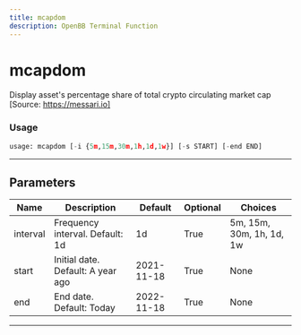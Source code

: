 ```yaml
---
title: mcapdom
description: OpenBB Terminal Function
---
```


# mcapdom

Display asset's percentage share of total crypto circulating market cap [Source: https://messari.io]

### Usage 
```python
usage: mcapdom [-i {5m,15m,30m,1h,1d,1w}] [-s START] [-end END]
```

---
## Parameters

| Name | Description | Default | Optional | Choices |
| ---- | ----------- | ------- | -------- | ------- |
| interval | Frequency interval. Default: 1d | 1d | True | 5m, 15m, 30m, 1h, 1d, 1w |
| start | Initial date. Default: A year ago | 2021-11-18 | True | None |
| end | End date. Default: Today | 2022-11-18 | True | None |


---
